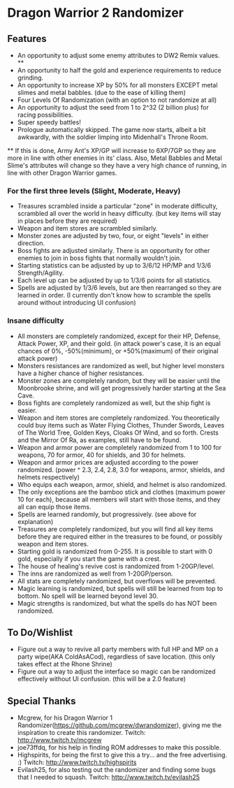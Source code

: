 # Dragon Warrior 2 Randomizer
## Features
- An opportunity to adjust some enemy attributes to DW2 Remix values. **
- An opportunity to half the gold and experience requirements to reduce grinding.
- An opportunity to increase XP by 50% for all monsters EXCEPT metal slimes and metal babbles.  (due to the ease of killing them)
- Four Levels Of Randomization (with an option to not randomize at all)
- An opportunity to adjust the seed from 1 to 2^32 (2 billion plus) for racing possibilities.
- Super speedy battles!
- Prologue automatically skipped.  The game now starts, albeit a bit awkwardly, with the soldier limping into Midenhall's Throne Room.

** If this is done, Army Ant's XP/GP will increase to 6XP/7GP so they are more in line with other enemies in its' class.  Also, Metal Babbles and Metal Slime's attributes will change so they have a very high chance of running, in line with other Dragon Warrior games.

### For the first three levels (Slight, Moderate, Heavy)
- Treasures scrambled inside a particular "zone" in moderate difficulty, scrambled all over the world in heavy difficulty.  (but key items will stay in places before they are required)
- Weapon and item stores are scrambled similarly.
- Monster zones are adjusted by two, four, or eight "levels" in either direction.
- Boss fights are adjusted similarly.  There is an opportunity for other enemies to join in boss fights that normally wouldn't join.
- Starting statistics can be adjusted by up to 3/6/12 HP/MP and 1/3/6 Strength/Agility.
- Each level up can be adjusted by up to 1/3/6 points for all statistics.
- Spells are adjusted by 1/3/6 levels, but are then rearranged so they are learned in order. (I currently don't know how to scramble the spells around without introducing UI confusion)

### Insane difficulty
- All monsters are completely randomized, except for their HP, Defense, Attack Power, XP, and their gold. (in attack power's case, it is an equal chances of 0%, -50%(minimum), or +50%(maximum) of their original attack power)
- Monsters resistances are randomized as well, but higher level monsters have a higher chance of higher resistances.
- Monster zones are completely random, but they will be easier until the Moonbrooke shrine, and will get progressively harder starting at the Sea Cave.
- Boss fights are completely randomized as well, but the ship fight is easier.
- Weapon and item stores are completely randomized.  You theoretically could buy items such as Water Flying Clothes, Thunder Swords, Leaves of The World Tree, Golden Keys, Cloaks Of Wind, and so forth.  Crests and the Mirror Of Ra, as examples, still have to be found.
- Weapon and armor power are completely randomized from 1 to 100 for weapons, 70 for armor, 40 for shields, and 30 for helmets.
- Weapon and armor prices are adjusted according to the power randomized.  (power ^ 2.3, 2.4, 2.8, 3.0 for weapons, armor, shields, and helmets respectively)
- Who equips each weapon, armor, shield, and helmet is also randomized.
- The only exceptions are the bamboo stick and clothes (maximum power 10 for each), because all members will start with those items, and they all can equip those items.
- Spells are learned randomly, but progressively.  (see above for explanation)
- Treasures are completely randomized, but you will find all key items before they are required either in the treasures to be found, or possibly weapon and item stores.
- Starting gold is randomized from 0-255.  It is possible to start with 0 gold, especially if you start the game with a crest.
- The house of healing's revive cost is randomized from 1-20GP/level.
- The inns are randomized as well from 1-20GP/person.
- All stats are completely randomized, but overflows will be prevented.
- Magic learning is randomized, but spells will still be learned from top to bottom.  No spell will be learned beyond level 30.
- Magic strengths is randomized, but what the spells do has NOT been randomized.

## To Do/Wishlist
- Figure out a way to revive all party members with full HP and MP on a party wipe(AKA ColdAsACod), regardless of save location. (this only takes effect at the Rhone Shrine)
- Figure out a way to adjust the interface so magic can be randomized effectively without UI confusion. (this will be a 2.0 feature)

## Special Thanks
- Mcgrew, for his Dragon Warrior 1 Randomizer(https://github.com/mcgrew/dwrandomizer), giving me the inspiration to create this randomizer.  Twitch:  http://www.twitch.tv/mcgrew
- joe73ffdq, for his help in finding ROM addresses to make this possible.
- Highspirits, for being the first to give this a try... and the free advertising.  :)  Twitch:  http://www.twitch.tv/highspirits
- Evilash25, for also testing out the randomizer and finding some bugs that I needed to squash.  Twitch:  http://www.twitch.tv/evilash25
